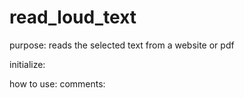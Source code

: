 # read_loud_text
purpose: reads the selected text from a website or pdf

initialize: 

how to use:
comments:
